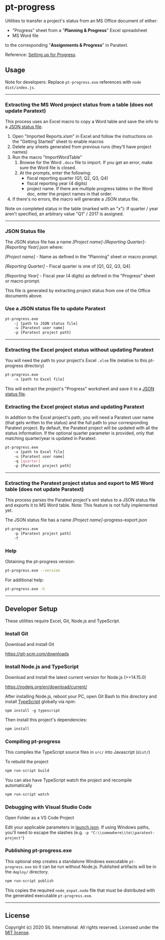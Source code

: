 
# pt-progress
Utilities to transfer a project's status from an MS Office document of either:
  * "Progress" sheet from a "**Planning & Progress**" Excel spreadsheet
  * MS Word file

to the corresponding "**Assignments & Progress**" in Paratext.

Reference: [Setting up for Progress](https://paratext.org/2018/01/31/setting-up-for-progress-tracking/).

## Usage
Note for developers: Replace `pt-progress.exe` references with `node dist/index.js`.

-----

### Extracting the MS Word project status from a table (does not update Paratext)
This process uses an Excel macro to copy a Word table and save the info to a [JSON status file](#json-status-file).
1. Open "Imported Reports.xlsm" in Excel and follow the instructions on the "Getting Started" sheet to enable macros
2. Delete any sheets generated from previous runs (they'll have project names)
3. Run the macro "ImportWordTable"
    1. Browse for the Word `.docx` file to import. If you get an error, make sure the Word file is closed.
    2. At the prompts, enter the following:
        * fiscal reporting quarter (Q1, Q2, Q3, Q4)
        * fiscal reporting year (4 digits)
        * project name. If there are multiple progress tables in the Word doc, enter the project names in that order.
4. If there's no errors, the macro will generate a JSON status file.


Note on completed status in the table (marked with an "x"): 
If quarter / year aren't specified, an arbitrary value "Q1" / 2017 is assigned.

----

### JSON Status file
The JSON status file has a name
*[Project name]*-*[Reporting Quarter]*-*[Reporting Year]*.json where:

*[Project name]* - Name as defined in the "Planning" sheet or macro prompt.

*[Reporting Quarter]* - Fiscal quarter is one of [Q1, Q2, Q3, Q4] 

*[Reporting Year]* - Fiscal year (4 digits) as defined in the "Progress" sheet or macro prompt.

This file is generated by extracting project status from one of the Office documents above.

### Use a JSON status file to update Paratext
```bash
pt-progress.exe
    -j [path to JSON status file] 
    -u [Paratext user name] 
    -p [Paratext project path]
```

-----

### Extracting the Excel project status without updating Paratext
You will need the path to your project's Excel `.xlsm` file (relative to this pt-progress directory)

```bash
pt-progress.exe
    -x [path to Excel file]
```

This will extract the project's "Progress" worksheet and save it to a [JSON status file](#json-status-file).

### Extracting the Excel project status and updating Paratext
In addition to the Excel project's path, you will need a Paratext user name (that gets written to the status) and 
the full path to your corresponding Paratext project. By default,
the Paratext project will be updated with all the status information. 
If the optional quarter parameter is provided, only that matching quarter/year is updated in Paratext.

```bash
pt-progress.exe
    -x [path to Excel file] 
    -u [Paratext user name] 
    -q [quarter] 
    -p [Paratext project path]
````

----

### Extracting the Paratext project status and export to MS Word table (does not update Paratext)
This process parses the Paratext project\'s xml status to a JSON status file
and exports it to MS Word table. Note: This feature is not fully implemented yet.

The JSON status file has a name
*[Project name]*-progress-export.json

```bash
pt-progress.exe
    -p [Paratext project path]
    -t 
```



### Help
Obtaining the pt-progress version:
```bash
pt-progress.exe --version
```

For additional help:
```bash
pt-progress.exe -h
```

------------------


## Developer Setup
These utilities require Excel, Git, Node.js and TypeScript.

### Install Git
Download and install Git

https://git-scm.com/downloads

### Install Node.js and TypeScript
Download and install the latest current version for Node.js (>=14.15.0)

https://nodejs.org/en/download/current/

After installing Node.js, reboot your PC, open Git Bash to this directory and install [TypeScript](https://www.typescriptlang.org/) globally via npm:
```
npm install -g typescript
```

Then install this project's dependencies:
```bash
npm install
```

### Compiling pt-progress
This compiles the TypeScript source files in `src/` into Javascript (`dist/`)

To rebuild the project
```bash
npm run-script build
```

You can also have TypeScript watch the project and recompile automatically
```bash
npm run-script watch
```

### Debugging with Visual Studio Code
Open Folder as a VS Code Project

Edit your applicable parameters in [launch.json](./.vscode/launch.json). If using Windows paths, you'll need to escape the slashes (e.g. `-p "C:\\somewhere\\to\\paratext-project"`)

### Publishing pt-progress.exe
This optional step creates a standalone Windows executable `pt-progress.exe` so it can be run without Node.js. Published artifacts will be in the `deploy/` directory.

```bash
npm run-script publish
```

This copies the required `node_expat.node` file that must be distributed with the generated executable `pt-progress.exe`.

-------------

## License
Copyright (c) 2020 SIL International. All rights reserved.
Licensed under the [MIT license](LICENSE).